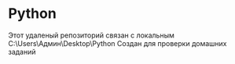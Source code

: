 # Python
Этот удаленый репозиторий связан с локальным C:\Users\Админ\Desktop\Python
Создан для проверки домашних заданий
